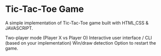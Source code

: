 # Tic-Tac-Toe Game
A simple implementation of Tic-Tac-Toe game built with HTML,CSS & JAVASCRIPT.

Two-player mode (Player X vs Player O)
Interactive user interface / CLI (based on your implementation)
Win/draw detection
Option to restart the game.
